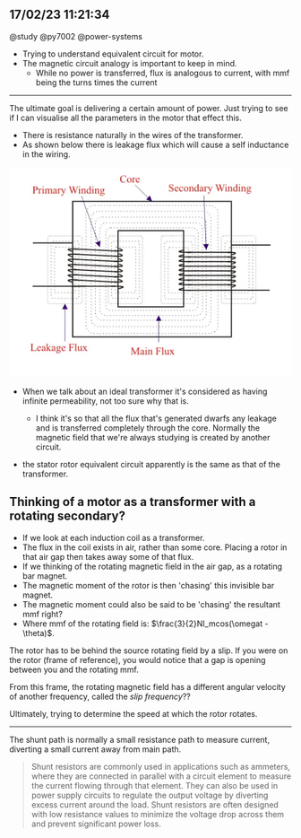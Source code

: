 ## 17/02/23 11:21:34
@study @py7002 @power-systems 

* Trying to understand equivalent circuit for motor.
* The magnetic circuit analogy is important to keep in mind.
    * While no power is transferred, flux is analogous to current, with mmf being the turns times the current

---

The ultimate goal is delivering a certain amount of power. Just trying to see if I can visualise all the parameters in
the motor that effect this.

* There is resistance naturally in the wires of the transformer.
* As shown below there is leakage flux which will cause a self inductance in the wiring.

![Transformer reactance](img/image_2023-02-17-11-22-55.png)

* When we talk about an ideal transformer it's considered as having infinite permeability, not too sure why that is.
    * I think it's so that all the flux that's generated dwarfs any leakage and is transferred completely through the
      core.
Normally the magnetic field that we're always studying is created by another circuit.

* the stator rotor equivalent circuit apparently is the same as that of the transformer.

## Thinking of a motor as a transformer with a rotating secondary?

* If we look at each induction coil as a transformer.
* The flux in the coil exists in air, rather than some core. Placing a rotor in that air gap then takes away some of that flux.
* If we thinking of the rotating magnetic field in the air gap, as a rotating bar magnet. 
* The magnetic moment of the rotor is then 'chasing' this invisible bar magnet.
* The magnetic moment could also be said to be 'chasing' the resultant mmf right?
* Where mmf of the rotating field is: $\frac{3}{2}NI_mcos(\omegat - \theta)$.

The rotor has to be behind the source rotating field by a slip. If you were on the rotor (frame of reference), you would
notice that a gap is opening between you and the rotating mmf.

From this frame, the rotating magnetic field has a different angular velocity of another frequency, called the _slip
frequency_??

Ultimately, trying to determine the speed at which the rotor rotates.

---

The shunt path is normally a small resistance path to measure current, diverting a small current away from main path.

> Shunt resistors are commonly used in applications such as ammeters, where they are connected in parallel with a circuit
element to measure the current flowing through that element. They can also be used in power supply circuits to regulate
the output voltage by diverting excess current around the load. Shunt resistors are often designed with low resistance
values to minimize the voltage drop across them and prevent significant power loss.

